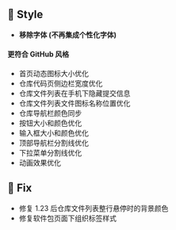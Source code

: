 ## 🌈 Style

- **移除字体 (不再集成个性化字体)**

#### 更符合 GitHub 风格

- 首页动态图标大小优化
- 仓库代码页侧边栏宽度优化
- 仓库文件列表在手机下隐藏提交信息
- 仓库文件列表文件图标名称位置优化
- 仓库导航栏颜色同步
- 按钮大小和颜色优化
- 输入框大小和颜色优化
- 顶部导航栏分割线优化
- 下拉菜单分割线优化
- 动画效果优化

## 🐞 Fix

- 修复 1.23 后仓库文件列表整行悬停时的背景颜色
- 修复软件包页面下组织标签样式